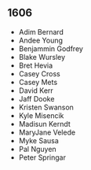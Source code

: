 ## 1606

- Adim Bernard
- Andee Young
- Benjammin Godfrey
- Blake Wursley
- Bret Hevia
- Casey Cross
- Casey Mets
- David Kerr
- Jaff Dooke
- Kristen Swanson
- Kyle Misencik
- Madisun Kerndt
- MaryJane Velede
- Myke Sausa
- Pal Nguyen
- Peter Springar
